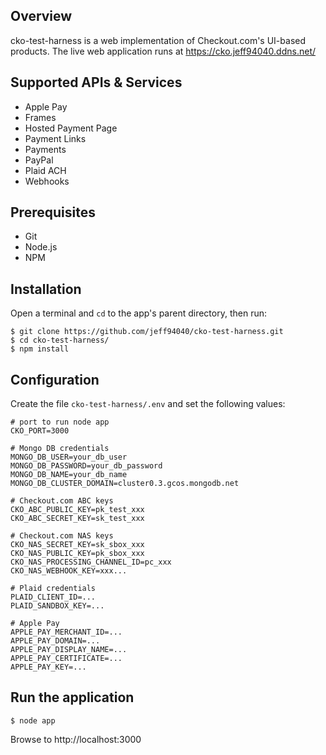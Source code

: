 ## Overview

cko-test-harness is a web implementation of Checkout.com's UI-based products. The live web application runs at https://cko.jeff94040.ddns.net/

## Supported APIs & Services

* Apple Pay
* Frames
* Hosted Payment Page
* Payment Links
* Payments
* PayPal
* Plaid ACH
* Webhooks

## Prerequisites

* Git
* Node.js
* NPM

## Installation

Open a terminal and ```cd``` to the app's parent directory, then run:

```
$ git clone https://github.com/jeff94040/cko-test-harness.git
$ cd cko-test-harness/
$ npm install
```

## Configuration

Create the file ```cko-test-harness/.env``` and set the following values:

```
# port to run node app
CKO_PORT=3000

# Mongo DB credentials
MONGO_DB_USER=your_db_user
MONGO_DB_PASSWORD=your_db_password
MONGO_DB_NAME=your_db_name
MONGO_DB_CLUSTER_DOMAIN=cluster0.3.gcos.mongodb.net

# Checkout.com ABC keys
CKO_ABC_PUBLIC_KEY=pk_test_xxx
CKO_ABC_SECRET_KEY=sk_test_xxx

# Checkout.com NAS keys
CKO_NAS_SECRET_KEY=sk_sbox_xxx
CKO_NAS_PUBLIC_KEY=pk_sbox_xxx
CKO_NAS_PROCESSING_CHANNEL_ID=pc_xxx
CKO_NAS_WEBHOOK_KEY=xxx...

# Plaid credentials
PLAID_CLIENT_ID=...
PLAID_SANDBOX_KEY=...

# Apple Pay
APPLE_PAY_MERCHANT_ID=...
APPLE_PAY_DOMAIN=...
APPLE_PAY_DISPLAY_NAME=...
APPLE_PAY_CERTIFICATE=...
APPLE_PAY_KEY=...
```

## Run the application

```$ node app```

Browse to http://localhost:3000